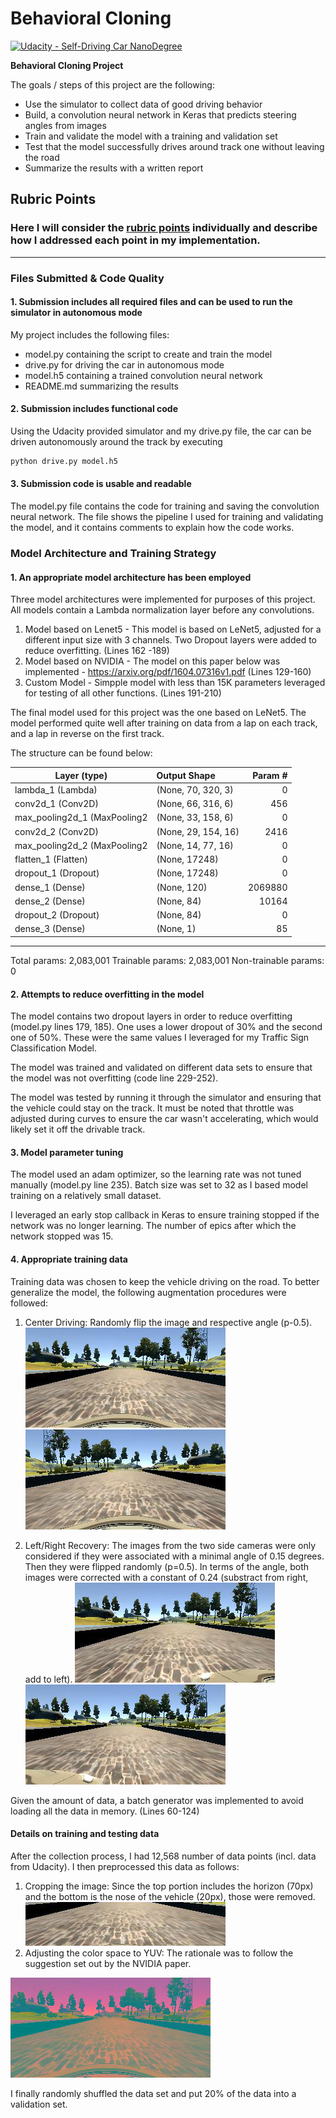# **Behavioral Cloning** 

[![Udacity - Self-Driving Car NanoDegree](https://s3.amazonaws.com/udacity-sdc/github/shield-carnd.svg)](http://www.udacity.com/drive)

**Behavioral Cloning Project**

The goals / steps of this project are the following:
* Use the simulator to collect data of good driving behavior
* Build, a convolution neural network in Keras that predicts steering angles from images
* Train and validate the model with a training and validation set
* Test that the model successfully drives around track one without leaving the road
* Summarize the results with a written report


[//]: # (Image References)

[image1]: ./output/BGR2YUV.png "Conversion to YUV"
[image2]: ./output/flipped_Center.png "Flipped Image"
[image3]: ./output/left_recovery.png "Left Recovery Image"
[image4]: ./output/right_recovery.png "Right Recovery Image"
[image5]: ./output/Cropped.png "Cropped Image"
[image6]: ./output/normal.png "Normal Image"


## Rubric Points
### Here I will consider the [rubric points](https://review.udacity.com/#!/rubrics/432/view) individually and describe how I addressed each point in my implementation.  


---
### Files Submitted & Code Quality

#### 1. Submission includes all required files and can be used to run the simulator in autonomous mode

My project includes the following files:
* model.py containing the script to create and train the model
* drive.py for driving the car in autonomous mode
* model.h5 containing a trained convolution neural network 
* README.md summarizing the results

#### 2. Submission includes functional code
Using the Udacity provided simulator and my drive.py file, the car can be driven autonomously around the track by executing 
```sh
python drive.py model.h5
```

#### 3. Submission code is usable and readable

The model.py file contains the code for training and saving the convolution neural network. The file shows the pipeline I used for training and validating the model, and it contains comments to explain how the code works.

### Model Architecture and Training Strategy

#### 1. An appropriate model architecture has been employed

Three model architectures were implemented for purposes of this project. All models contain a Lambda normalization layer before any convolutions.

1. Model based on Lenet5 - This model is based on LeNet5, adjusted for a different input size with 3 channels. Two Dropout layers were added to reduce overfitting. (Lines 162 -189)
2. Model based on NVIDIA - The model on this paper below was implemented - https://arxiv.org/pdf/1604.07316v1.pdf  (Lines 129-160)
3. Custom Model - Simpple model with less than 15K parameters leveraged for testing of all other functions. (Lines 191-210)      

The final model used for this project was the one based on LeNet5. The model performed quite well after training on data from a lap on each track, and a lap in reverse on the first track.

The structure can be found below:

|Layer (type)           |     Output Shape            |   Param #    |
|---------------------|:------------------------------|-----------:| 
| lambda_1 (Lambda)            |(None, 70, 320, 3)    |    0         |
| conv2d_1 (Conv2D)            |(None, 66, 316, 6)    |    456       |
| max_pooling2d_1 (MaxPooling2 |(None, 33, 158, 6)    |    0         |
| conv2d_2 (Conv2D)            |(None, 29, 154, 16)   |    2416      |
| max_pooling2d_2 (MaxPooling2 |(None, 14, 77, 16)    |    0         |
| flatten_1 (Flatten)          |(None, 17248)         |    0         |
| dropout_1 (Dropout)          |(None, 17248)         |    0         |
| dense_1 (Dense)              |(None, 120)           |    2069880   |
| dense_2 (Dense)              |(None, 84)            |    10164     |
| dropout_2 (Dropout)          |(None, 84)            |    0         |
| dense_3 (Dense)              |(None, 1)             |    85        |
_________________________________________________________________

Total params: 2,083,001
Trainable params: 2,083,001
Non-trainable params: 0

#### 2. Attempts to reduce overfitting in the model

The model contains two dropout layers in order to reduce overfitting (model.py lines 179, 185). One uses a lower dropout of 30% and the second one of 50%. 
These were the same values I leveraged for my Traffic Sign Classification Model.

The model was trained and validated on different data sets to ensure that the model was not overfitting (code line 229-252). 

The model was tested by running it through the simulator and ensuring that the vehicle could stay on the track. It must be noted that throttle was adjusted during curves to ensure the car wasn't accelerating, which would likely set it off the drivable track.

#### 3. Model parameter tuning

The model used an adam optimizer, so the learning rate was not tuned manually (model.py line 235).
Batch size was set to 32 as I based model training on a relatively small dataset.

I leveraged an early stop callback in Keras to ensure training stopped if the network was no longer learning. The number of epics after which the network stopped was 15.

#### 4. Appropriate training data

Training data was chosen to keep the vehicle driving on the road. To better generalize the model, the following augmentation procedures were followed:

1. Center Driving: Randomly flip the image and respective angle (p-0.5).
![alt text][image6]
![alt text][image2]

2. Left/Right Recovery: The images from the two side cameras were only considered if they were associated with a minimal angle of 0.15 degrees. Then they were flipped randomly (p=0.5). In terms of the angle, both images were corrected with a constant of 0.24 (substract from right, add to left).
![alt text][image3]
![alt text][image4]

Given the amount of data, a batch generator was implemented to avoid loading all the data in memory. (Lines 60-124)

#### Details on training and testing data
After the collection process, I had 12,568 number of data points (incl. data from Udacity). I then preprocessed this data as follows:

1. Cropping the image: Since the top portion includes the horizon (70px) and the bottom is the nose of the vehicle (20px), those were removed. 
![alt text][image5]
2. Adjusting the color space to YUV: The rationale was to follow the suggestion set out by the NVIDIA paper.

![alt text][image1]

I finally randomly shuffled the data set and put 20% of the data into a validation set. 
